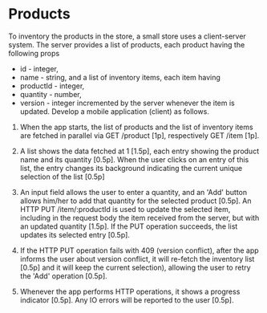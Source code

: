 # Products

To inventory the products in the store, a small store uses a client-server system.
The server provides a list of products, each product having the following props
  - id - integer,
  - name - string,
and a list of inventory items, each item having
  - productId - integer,
  - quantity - number,
  - version - integer incremented by the server whenever the item is updated.
Develop a mobile application (client) as follows.

1. When the app starts, the list of products and the list of inventory items are
fetched in parallel via GET /product [1p], respectively GET /item [1p].

2. A list shows the data fetched at 1 [1.5p], each entry showing the product name and its quantity [0.5p].
When the user clicks on an entry of this list, the entry changes its background
indicating the current unique selection of the list [0.5p]

3. An input field allows the user to enter a quantity, and an 'Add' button allows him/her to add
that quantity for the selected product [0.5p].
An HTTP PUT /item/:productId is used to update the selected item, including in the request body the
item received from the server, but with an updated quantity [1.5p].
If the PUT operation succeeds, the list updates its selected entry [0.5p].

4. If the HTTP PUT operation fails with 409 (version conflict), after the app informs the user
about version conflict, it will re-fetch the inventory list [0.5p] and it will keep the current selection),
allowing the user to retry the 'Add' operation [0.5p].

5. Whenever the app performs HTTP operations, it shows a progress indicator [0.5p].
Any IO errors will be reported to the user [0.5p].

